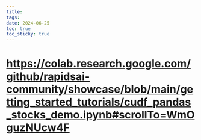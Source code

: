 ```yaml
---
title: 
tags: 
date: 2024-06-25
toc: true
toc_sticky: true
---
```


# https://colab.research.google.com/github/rapidsai-community/showcase/blob/main/getting_started_tutorials/cudf_pandas_stocks_demo.ipynb#scrollTo=WmOguzNUcw4F